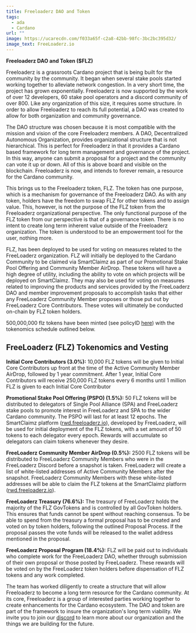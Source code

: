 ```yaml
---
title: Freeloaderz DAO and Token
tags:
  - ada
  - Cardano
url: ""
image: https://ucarecdn.com/f033a65f-c2a8-42bb-98fc-3bc2bc395d32/
image_text: FreeLoaderz.io
---
```


**Freeloaderz DAO and Token ($FLZ)**

Freeloaderz is a grassroots Cardano project that is being built for the community by the community. It began when several stake pools started working together to alleviate network congestion. In a very short time, the project has grown exponentially. Freeloaderz is now supported by the work of over 12 developers, 60 stake pool operators and a discord community of over 800. Like any organization of this size, it requires some structure. In order to allow Freeloaderz to reach its full potential, a DAO was created to allow for both organization and community governance.

The DAO structure was chosen because it is most compatible with the mission and vision of the core Freeloaderz members. A DAO, Decentralized Autonomous Organization, provides organizational structure that is not hierarchical. This is perfect for Freeloaderz in that it provides a Cardano based framework for long term management and governance of the project. In this way, anyone can submit a proposal for a project and the community can vote it up or down. All of this is above board and visible on the blockchain. Freeloaderz is now, and intends to forever remain, a resource for the Cardano community.

This brings us to the Freeloaderz token, FLZ. The token has one purpose, which is a mechanism for governance of the Freeloaderz DAO. As with any token, holders have the freedom to swap FLZ for other tokens and to assign value. This, however, is not the purpose of the FLZ token from the Freeloaderz organizational perspective. The only functional purpose of the FLZ token from our perspective is that of a governance token. There is no intent to create long term inherent value outside of the Freeloaderz organization. The token is understood to be an empowerment tool for the user, nothing more.

FLZ, has been deployed to be used for voting on measures related to the FreeLoaderz organization. FLZ will initially be deployed to the Cardano Community to be claimed via SmartClaimz as part of our Promotional Stake Pool Offering and Community Member AirDrop. These tokens will have a high degree of utility, including the ability to vote on which projects will be deployed on SmartClaimz. They may also be used for voting on measures related to improving the products and services provided by the FreeLoaderz DAO and member improvement proposals to accomplish tasks that either any FreeLoaderz Community Member proposes or those put out by FreeLoaderz Core Contributors. These votes will ultimately be conducted on-chain by FLZ token holders.

500,000,000 flz tokens have been minted (see policyID [here](https://www.google.com/url?q=https://www.google.com/url?q%3Dhttps://adapools.org/policy/628436be6fa349ebf4ac3d749e87a36981b930d4bb4319c11e64042c%26amp;sa%3DD%26amp;source%3Deditors%26amp;ust%3D1654447178527742%26amp;usg%3DAOvVaw01GtjU8PSC6oJGwi5ltmfa&sa=D&source=docs&ust=1654447178537039&usg=AOvVaw1zcicKf0ZXqckwUYjMVpCK)) with the tokenomics schedule outlined below.

## **FreeLoaderz (FLZ) Tokenomics and Vesting**

**Initial Core Contributors (3.0%):** 10,000 FLZ tokens will be given to Initial Core Contributors up front at the time of the Active Community Member AirDrop, followed by 1 year commitment. After 1 year, Initial Core Contributors will receive 250,000 FLZ tokens every 6 months until 1 million FLZ is given to each Initial Core Contributor

**Promotional Stake Pool Offering (PSPO) (1.5%):** 50 FLZ tokens will be distributed to delegators of Single Pool Alliance (SPA) and FreeLoaderz stake pools to promote interest in FreeLoaderz and SPA to the wider Cardano community. The PSPO will last for at least 12 epochs. The SmartClaimz platform ([rwd.freeloaderz.io](rwd.freeloaderz.io)), developed by FreeLoaderz, will be used for initial deployment of the FLZ tokens, with a set amount of 50 tokens to each delegator every epoch. Rewards will accumulate so delegators can claim tokens whenever they desire.

**FreeLoaderz Community Member AirDrop (0.5%):** 2500 FLZ tokens will be distributed to FreeLoaderz Community Members who were in the FreeLoaderz Discord before a snapshot is taken. FreeLoaderz will create a list of white-listed addresses of Active Community Members after the snapshot. FreeLoaderz Community Members with these white-listed addresses will be able to claim the FLZ tokens at the SmartClaimz platform ([rwd.freeloaderz.io](rwd.freeloaderz.io)).

**FreeLoaderz Treasury (76.6%):** The treasury of FreeLoaderz holds the majority of the FLZ GovTokens and is controlled by all GovToken holders. This ensures that funds cannot be spent without reaching consensus. To be able to spend from the treasury a formal proposal has to be created and voted on by token holders, following the outlined Proposal Process. If the proposal passes the vote funds will be released to the wallet address mentioned in the proposal.

**FreeLoaderz Proposal Program (18.4%):** FLZ will be paid out to individuals who complete work for the FreeLoaderz DAO, whether through submission of their own proposal or those posted by FreeLoaderz. These rewards will be voted on by the FreeLoaderz token holders before dispensation of FLZ tokens and any work completed.

The team has worked diligently to create a structure that will allow Freeloaderz to become a long term resource for the Cardano community. At its core, Freeloaderz is a group of interested parties working together to create enhancements for the Cardano ecosystem. The DAO and token are part of the framework to insure the organization's long term viability. We invite you to join our [discord](https://www.google.com/url?q=https://www.google.com/url?q%3Dhttps://t.co/FeYzZaBfdx%26amp;sa%3DD%26amp;source%3Deditors%26amp;ust%3D1654447178529786%26amp;usg%3DAOvVaw2UF_dYV2hR-yJ1IWhxqXxf&sa=D&source=docs&ust=1654447178537673&usg=AOvVaw3tqGqDZYhScmyMijE2_ZvV) to learn more about our organization and the things we are building for the future.
